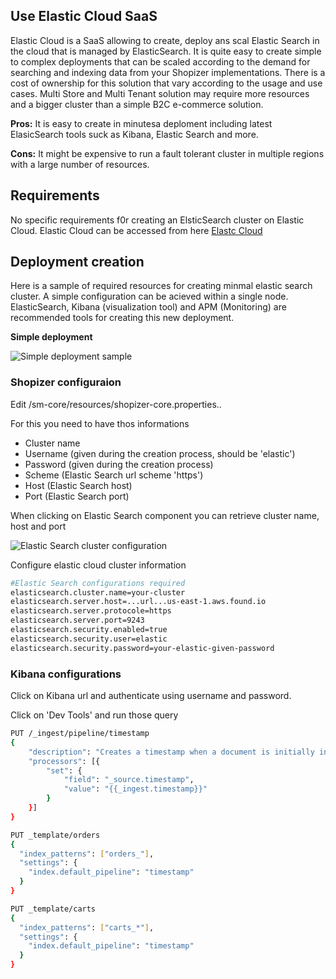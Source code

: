 
## Use Elastic Cloud SaaS

Elastic Cloud is a SaaS allowing to create, deploy ans scal Elastic Search in the cloud that is managed by ElasticSearch. It is quite easy to create simple to complex deployments that can be scaled according to the demand for searching and indexing data from your Shopizer implementations. There is a cost of ownership for this solution that vary according to the usage and use cases. Multi Store and Multi Tenant solution may require more resources and a bigger cluster than a simple B2C e-commerce solution.

**Pros:** It is easy to create in minutesa deploment including latest ElasicSearch tools suck as Kibana, Elastic Search and more.

**Cons:** It might be expensive to run a fault tolerant cluster in multiple regions with a large number of resources.

## Requirements

No specific requirements f0r creating an ElsticSearch cluster on Elastic Cloud. Elastic Cloud can be accessed from here [Elastc Cloud](https://www.elastic.co/ )

## Deployment creation

Here is a sample of required resources for creating minmal elastic search cluster. A simple configuration can be acieved within a single node. ElasticSearch, Kibana (visualization tool) and APM (Monitoring) are recommended tools for creating this new deployment. 

**Simple deployment**

![Simple deployment sample](/images/documentation/elastic-config.png "Elastc Cloud simple deployment")

### Shopizer configuraion

Edit /sm-core/resources/shopizer-core.properties..

For this you need to have thos informations

- Cluster name
- Username (given during the creation process, should be 'elastic')
- Password (given during the creation process)
- Scheme (Elastic Search url scheme 'https')
- Host (Elastic Search host)
- Port (Elastic Search port)

When clicking on Elastic Search component you can retrieve cluster name, host and port

![Elastic Search cluster configuration](/images/documentation/elastic-host-config.png "Elastic Search cluster configuration")


Configure elastic cloud cluster information

```sh
#Elastic Search configurations required
elasticsearch.cluster.name=your-cluster
elasticsearch.server.host=...url...us-east-1.aws.found.io
elasticsearch.server.protocole=https
elasticsearch.server.port=9243
elasticsearch.security.enabled=true
elasticsearch.security.user=elastic
elasticsearch.security.password=your-elastic-given-password
```


### Kibana configurations

Click on Kibana url and authenticate using username and password.

Click on 'Dev Tools' and run those query

```sh
PUT /_ingest/pipeline/timestamp
{
	"description": "Creates a timestamp when a document is initially indexed",
	"processors": [{
		"set": {
			"field": "_source.timestamp",
			"value": "{{_ingest.timestamp}}"
		}
	}]
}

PUT _template/orders
{
  "index_patterns": ["orders_"],
  "settings": {
    "index.default_pipeline": "timestamp"
  }
}

PUT _template/carts
{
  "index_patterns": ["carts_*"],
  "settings": {
    "index.default_pipeline": "timestamp"
  }
}
```
